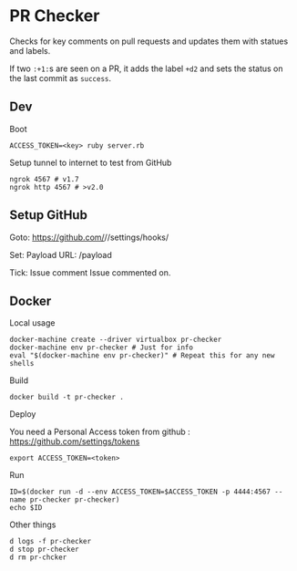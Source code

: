 # PR Checker

Checks for key comments on pull requests and updates them with statues and labels.

If two `:+1:`s are seen on a PR, it adds the label `+d2` and sets the status on the last commit as `success`.

## Dev

Boot

    ACCESS_TOKEN=<key> ruby server.rb

Setup tunnel to internet to test from GitHub

    ngrok 4567 # v1.7
    ngrok http 4567 # >v2.0

## Setup GitHub

Goto: https://github.com/<user>/<repo>/settings/hooks/

Set:
    Payload URL:
        <host>/payload

Tick:
    Issue comment
      Issue commented on. 


## Docker

Local usage

    docker-machine create --driver virtualbox pr-checker
    docker-machine env pr-checker # Just for info
    eval "$(docker-machine env pr-checker)" # Repeat this for any new shells

Build

    docker build -t pr-checker .

Deploy

You need a Personal Access token from github : https://github.com/settings/tokens

    export ACCESS_TOKEN=<token>

Run

    ID=$(docker run -d --env ACCESS_TOKEN=$ACCESS_TOKEN -p 4444:4567 --name pr-checker pr-checker)
    echo $ID

Other things 

    d logs -f pr-checker
    d stop pr-checker
    d rm pr-chcker

